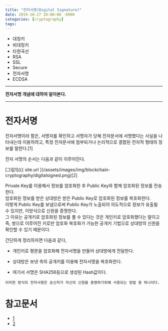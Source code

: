 ```yaml
---
title: "전자서명(Digital Signature)"
date: 2019-10-27 20:00:00 -0900
categories: [cryptography]
tags: 
---
```

- 대칭키
- 비대칭키
- 타원곡선
- RSA
- SSL
- Secure
- 전자서명
- ECDSA
---

**전자서명 개념에 대하여 알아본다.**  

---

# 전자서명
전자서명이라 함은, 서명자를 확인하고 서명자가 당해 전자문서에 서명했다는 사실을 나타내는데 이용하려고, 특정 전자문서에 첨부되거나 논리적으로 결합된 전자적 형태의 정보를 말한다.[1]


전자 서명의 순서는 다음과 같이 이루어진다.

[그림1]({{ site.url }}/assets/images/img/blockchain-cryptography/digitalsigned.png)[2]


Private Key를 이용해서 정보를 암호화한 후 Public Key와 함께 암호화된 정보를 전송한다.   
암호화된 정보를 받은 상대방은 받은 Public Key로 암호화된 정보를 복호화한다.  
이렇게 Public Key를 보냄으로써 Public Key가 노출되어 의도적으로 정보가 유출될 수 있지만, 이방식으로 신원을 증명한다.  
그 이유는 공개키로 암호화된 정보를 풀 수 있다는 것은 개인키로 암호화했다는 말이고 즉, 쌍으로 이루어진 키로만 암호화 복호화가 가능한 공개키 기법으로 상대방의 신원을 확인할 수 있기 때문이다.  

간단하게 정리하자면 다음과 같다,  

- 개인키로 평문을 암호화해 전자서명을 만들어 상대방에게 전달한다.

- 상대방은 보낸 측의 공개키를 이용해 전자서명을 복호화한다.

- 여기서 서명은 SHA256등으로 생성된 Hash값이다.

`이러한 방식의 전자서명은 송신자가 자신의 신원을 증명하기위해 사용되는 방법 중 하나이다.`<br>

# 참고문서
- [1](https://ko.wikipedia.org/wiki/%EC%A0%84%EC%9E%90%EC%84%9C%EB%AA%85) <br>
- [2](https://brunch.co.kr/@artiveloper/24)
